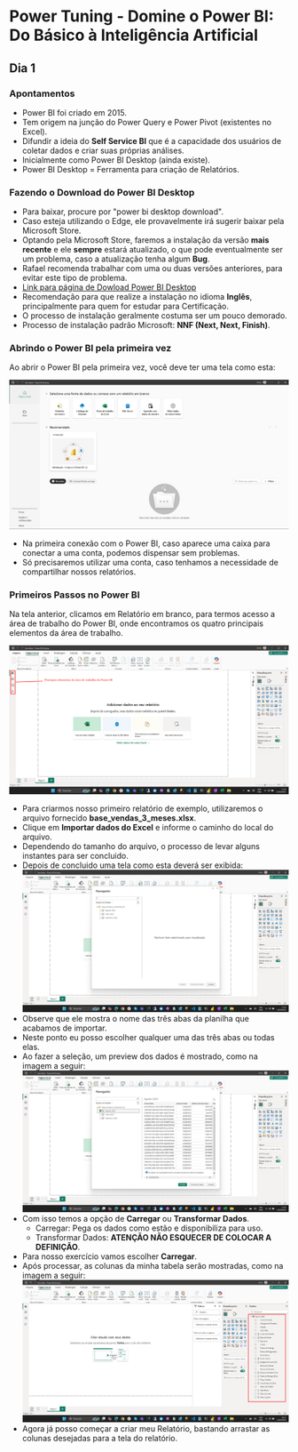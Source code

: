 # Power Tuning - Domine o Power BI: Do Básico à Inteligência Artificial

## Dia 1

### Apontamentos

- Power BI foi criado em 2015.
- Tem origem na junção do Power Query e Power Pivot (existentes no Excel).
- Difundir a ideia do **Self Service BI** que é a capacidade dos usuários de coletar dados e criar suas próprias análises.
- Inicialmente como Power BI Desktop (ainda existe).
- Power BI Desktop = Ferramenta para criação de Relatórios.

### Fazendo o Download do Power BI Desktop

- Para baixar, procure por "power bi desktop download".
- Caso esteja utilizando o Edge, ele provavelmente irá sugerir baixar pela Microsoft Store.
- Optando pela Microsoft Store, faremos a instalação da versão **mais recente** e ele **sempre** estará atualizado, o que pode eventualmente ser um problema, caso a atualização tenha algum **Bug**.
- Rafael recomenda trabalhar com uma ou duas versões anteriores, para evitar este tipo de problema.
- [Link para página de Dowload Power BI Desktop](https://www.microsoft.com/en-us/download/details.aspx?id=58494&msockid=1633926cfc6d61c711558716fd966016)
- Recomendação para que realize a instalação no idioma **Inglês**, principalmente para quem for estudar para Certificação.
- O processo de instalação geralmente costuma ser um pouco demorado.
- Processo de instalação padrão Microsoft: **NNF (Next, Next, Finish)**.

### Abrindo o Power BI pela primeira vez

Ao abrir o Power BI pela primeira vez, você deve ter uma tela como esta:

![Tela de abertura do Power BI](./images/TelaAberturaPowerBI.png)

- Na primeira conexão com o Power BI, caso aparece uma caixa para conectar a uma conta, podemos dispensar sem problemas.
- Só precisaremos utilizar uma conta, caso tenhamos a necessidade de compartilhar nossos relatórios.

### Primeiros Passos no Power BI

Na tela anterior, clicamos em Relatório em branco, para termos acesso a área de trabalho do Power BI, onde encontramos os quatro principais elementos da área de trabalho.

![Tela da Área de Trabalho do Power BI](./images/TelaAreaTrabalhoPowerBI.png)

- Para criarmos nosso primeiro relatório de exemplo, utilizaremos o arquivo fornecido **base_vendas_3_meses.xlsx**.
- Clique em **Importar dados do Excel** e informe o caminho do local do arquivo.
- Dependendo do tamanho do arquivo, o processo de levar alguns instantes para ser concluido.
- Depois de concluido uma tela como esta deverá ser exibida:
  ![Tela Resultado da importação dos dados do Execl](./images/TelaResultadoImportacaoDadosExcel.png)
- Observe que ele mostra o nome das três abas da planilha que acabamos de importar.
- Neste ponto eu posso escolher qualquer uma das três abas ou todas elas.
- Ao fazer a seleção, um preview dos dados é mostrado, como na imagem a seguir:
  ![Tela Preview dados selecionados](./images/TelaPreviewDadosSelecionados.png)
- Com isso temos a opção de **Carregar** ou **Transformar Dados**.
  - Carregar: Pega os dados como estão e disponibiliza para uso.
  - Transformar Dados: **ATENÇÃO NÃO ESQUECER DE COLOCAR A DEFINIÇÃO**.
- Para nosso exercício vamos escolher **Carregar**.
- Após processar, as colunas da minha tabela serão mostradas, como na imagem a seguir:
  ![Tela com colunas da tabela importada](./images/TelaColunasTabelaImportada.png)
- Agora já posso começar a criar meu Relatório, bastando arrastar as colunas desejadas para a tela do relatório.

